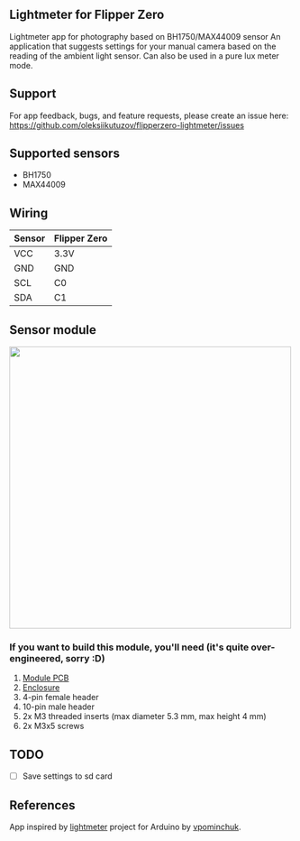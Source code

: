 ## Lightmeter for Flipper Zero

Lightmeter app for photography based on BH1750/MAX44009 sensor
An application that suggests settings for your manual camera based on the reading of the ambient light sensor. Can also be used in a pure lux meter mode.

## Support

For app feedback, bugs, and feature requests, please create an issue here: https://github.com/oleksiikutuzov/flipperzero-lightmeter/issues


## Supported sensors

- BH1750
- MAX44009

## Wiring

| Sensor | Flipper Zero |
| ------ | ------------ |
| VCC    | 3.3V         |
| GND    | GND          |
| SCL    | C0           |
| SDA    | C1           |

## Sensor module

<img src="module/back.jpg" width="500px">

### If you want to build this module, you'll need (it's quite over-engineered, sorry :D)
1. [Module PCB](https://github.com/oleksiikutuzov/flipperzero-lightmeter/blob/main/module/module_v2_gerber.zip)
2. [Enclosure](https://github.com/oleksiikutuzov/flipperzero-lightmeter/blob/main/module/module_v2_enclosure.stl)
3. 4-pin female header
4. 10-pin male header
5. 2x M3 threaded inserts (max diameter 5.3 mm, max height 4 mm)
6. 2x M3x5 screws

## TODO
- [ ] Save settings to sd card

## References

App inspired by [lightmeter](https://github.com/vpominchuk/lightmeter) project for Arduino by [vpominchuk](https://github.com/vpominchuk).

